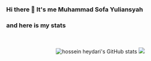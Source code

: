 ### Hi there 👋 It's me Muhammad Sofa Yuliansyah

### and here is my stats
<p align="center"><br /><br />
  <img src="https://github-readme-stats.vercel.app/api?username=Muhammad-sofa&show_icons=true&include_all_commits=true&theme=chartreuse-dark" alt="hossein heydari's GitHub stats" w-100px />
   <img src="https://github-readme-stats.vercel.app/api/top-langs/?username=Muhammad-sofa&layout=compact&theme=chartreuse-dark&langs_count=12"/>
</p>

<!--
**Muhammad-sofa/Muhammad-sofa** is a ✨ _special_ ✨ repository because its `README.md` (this file) appears on your GitHub profile.

Here are some ideas to get you started:

- 🔭 I’m currently working on ...
- 🌱 I’m currently learning ...
- 👯 I’m looking to collaborate on ...
- 🤔 I’m looking for help with ...
- 💬 Ask me about ...
- 📫 How to reach me: ...
- 😄 Pronouns: ...
- ⚡ Fun fact: ...
-->
